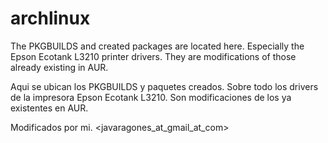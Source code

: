 # archlinux

The PKGBUILDS and created packages are located here.
Especially the Epson Ecotank L3210 printer drivers.
They are modifications of those already existing in AUR.


Aqui se ubican los PKGBUILDS y paquetes creados.
Sobre todo los drivers de la impresora Epson Ecotank L3210.
Son modificaciones de los ya existentes en AUR.

Modificados por mi. <javaragones_at_gmail_at_com>
